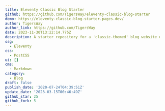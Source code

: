 ```yaml
---
title: Eleventy Classic Blog Starter
github: https://github.com/TigersWay/eleventy-classic-blog-starter
demo: https://eleventy-classic-blog-starter.pages.dev/
author: TigersWay
author_link: https://github.com/TigersWay
date: 2023-11-30T13:22:14.775Z
description: A starter repository for a 'classic-themed' blog website using Eleventy
ssg:
  - Eleventy
css:
  - PostCSS
ui: []
cms:
  - Markdown
category:
  - Blog
draft: false
publish_date: '2020-07-24T04:39:51Z'
update_date: '2023-03-15T00:46:49Z'
github_star: 25
github_fork: 5
---
```


